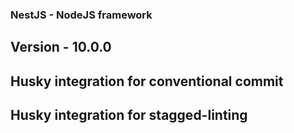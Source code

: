 ### NestJS - NodeJS framework

## Version - 10.0.0

## Husky integration for conventional commit

## Husky integration for stagged-linting
